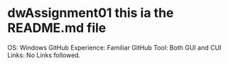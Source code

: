 # dwAssignment01 this ia the README.md file


OS: Windows
GitHub Experience: Familiar 
GitHub Tool: Both GUI and CUI
Links: No Links followed. 